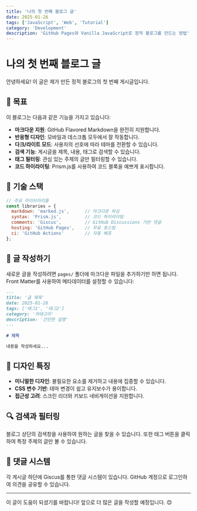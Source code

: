 ```yaml
---
title: '나의 첫 번째 블로그 글'
date: 2025-01-26
tags: ['JavaScript', 'Web', 'Tutorial']
category: 'Development'
description: 'GitHub Pages와 Vanilla JavaScript로 정적 블로그를 만드는 방법'
---
```


# 나의 첫 번째 블로그 글

안녕하세요! 이 글은 제가 만든 정적 블로그의 첫 번째 게시글입니다.

## 🎯 목표

이 블로그는 다음과 같은 기능을 가지고 있습니다:

- **마크다운 지원**: GitHub Flavored Markdown을 완전히 지원합니다.
- **반응형 디자인**: 모바일과 데스크톱 모두에서 잘 작동합니다.
- **다크/라이트 모드**: 사용자의 선호에 따라 테마를 전환할 수 있습니다.
- **검색 기능**: 게시글을 제목, 내용, 태그로 검색할 수 있습니다.
- **태그 필터링**: 관심 있는 주제의 글만 필터링할 수 있습니다.
- **코드 하이라이팅**: Prism.js를 사용하여 코드 블록을 예쁘게 표시합니다.

## 🚀 기술 스택

```javascript
// 주요 라이브러리들
const libraries = {
  markdown: 'marked.js',      // 마크다운 파싱
  syntax: 'Prism.js',         // 코드 하이라이팅
  comments: 'Giscus',         // GitHub Discussions 기반 댓글
  hosting: 'GitHub Pages',    // 무료 호스팅
  ci: 'GitHub Actions'        // 자동 배포
};
```

## 📝 글 작성하기

새로운 글을 작성하려면 `pages/` 폴더에 마크다운 파일을 추가하기만 하면 됩니다. Front Matter를 사용하여 메타데이터를 설정할 수 있습니다:

```markdown
---
title: '글 제목'
date: 2025-01-26
tags: ['태그1', '태그2']
category: '카테고리'
description: '간단한 설명'
---

# 제목

내용을 작성하세요...
```

## 🎨 디자인 특징

- **미니멀한 디자인**: 불필요한 요소를 제거하고 내용에 집중할 수 있습니다.
- **CSS 변수 기반**: 테마 변경이 쉽고 유지보수가 용이합니다.
- **접근성 고려**: 스크린 리더와 키보드 네비게이션을 지원합니다.

## 🔍 검색과 필터링

블로그 상단의 검색창을 사용하여 원하는 글을 찾을 수 있습니다. 또한 태그 버튼을 클릭하여 특정 주제의 글만 볼 수 있습니다.

## 💬 댓글 시스템

각 게시글 하단에 Giscus를 통한 댓글 시스템이 있습니다. GitHub 계정으로 로그인하여 의견을 공유할 수 있습니다.

---

이 글이 도움이 되셨기를 바랍니다! 앞으로 더 많은 글을 작성할 예정입니다. 😊
